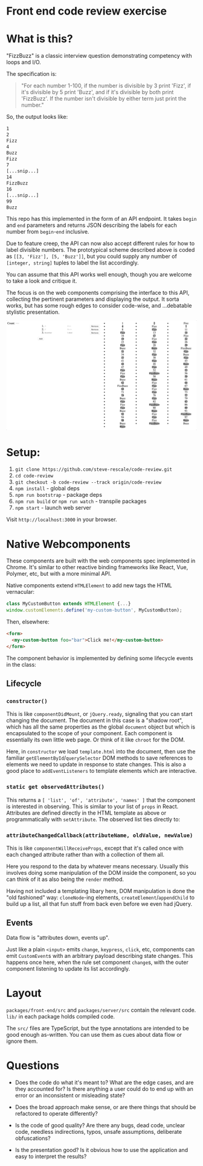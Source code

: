 Front end code review exercise
==============================


What is this?
=============

"FizzBuzz" is a classic interview question demonstrating competency with loops and I/O.

The specification is:
> "For each number 1-100, if the number is divisible by 3 print 'Fizz', if it's divisible by 5 print 'Buzz', and if it's divisible by both print 'FizzBuzz'. If the number isn't divisible by either term just print the number."

So, the output looks like:
```
1
2
Fizz
4
Buzz
Fizz
7
[...snip...]
14
FizzBuzz
16
[...snip...]
99
Buzz
```

This repo has this implemented in the form of an API endpoint. It takes `begin` and `end` parameters and returns JSON describing the labels for each number from `begin`-`end` inclusive.

Due to feature creep, the API can now also accept different rules for how to label divisible numbers. The prototypical scheme described above is coded as `[[3, 'Fizz'], [5, 'Buzz']]`, but you could supply any number of `[integer, string]` tuples to label the list accordingly.

You can assume that this API works well enough, though you are welcome to take a look and critique it.


The focus is on the web components comprising the interface to this API, collecting the pertinent parameters and displaying the output. It sorta works, but has some rough edges to consider code-wise, and ...debatable stylistic presentation.

![in action](fizzbuzz.gif)


Setup:
======

 1. `git clone https://github.com/steve-rescale/code-review.git`
 2. `cd code-review`
 3. `git checkout -b code-review --track origin/code-review`
 4. `npm install` - global deps
 5. `npm run bootstrap` - package deps
 6. `npm run build` or `npm run watch` - transpile packages
 7. `npm start` - launch web server

 Visit `http://localhost:3000` in your browser.


Native Webcomponents
====================

These components are built with the web components spec implemented in Chrome. It's similar to other reactive binding frameworks like React, Vue, Polymer, etc, but with a more minimal API.

Native components extend `HTMLElement` to add new tags the HTML vernacular:

```javascript
class MyCustomButton extends HTMLElement {...}
window.customElements.define('my-custom-button', MyCustomButton);
```

Then, elsewhere:
```html
<form>
  <my-custom-button foo="bar">Click me!</my-custom-button>
</form>
```

The component behavior is implemented by defining some lifecycle events in the class:

## Lifecycle

### `constructor()`

This is like `componentDidMount`, or `jQuery.ready`, signaling that you can start changing the document. The document in this case is a "shadow root", which has all the same properties as the global `document` object but which is encapsulated to the scope of your component. Each component is essentially its own little web page. Or think of it like `chroot` for the DOM.

Here, in `constructor` we load `template.html` into the document, then use the familiar `getElementById`/`querySelector` DOM methods to save references to elements we need to update in response to state changes. This is also a good place to `addEventListeners` to template elements which are interactive.

### `static get observedAttributes()`

This returns a `[ 'list', 'of', 'attribute', 'names' ]` that the component is interested in observing. This is similar to your list of `props` in React. Attributes are defined directly in the HTML template as above or programmatically with `setAttribute`. The observed list ties directly to:

### `attributeChangedCallback(attributeName, oldValue, newValue)`

This is like `componentWillReceiveProps`, except that it's called once with each changed attribute rather than with a collection of them all.

Here you respond to the data by whatever means necessary. Usually this involves doing some manipulation of the DOM inside the component, so you can think of it as also being the `render` method.

Having not included a templating libary here, DOM manipulation is done the "old fashioned" way: `cloneNode`-ing elements, `createElement`/`appendChild` to build up a list, all that fun stuff from back even before we even had jQuery.


## Events

Data flow is "attributes down, events up".

Just like a plain `<input>` emits `change`, `keypress`, `click`, etc, components can emit `CustomEvent`s with an arbitrary payload describing state changes. This happens once here, when the rule set component `change`s, with the outer component listening to update its list accordingly.



Layout
======

`packages/front-end/src` and `packages/server/src` contain the relevant code. `lib/` in each package holds compiled code.

The `src/` files are TypeScript, but the type annotations are intended to be good enough as-written. You can use them as cues about data flow or ignore them.



Questions
=========

 * Does the code do what it's meant to? What are the edge cases, and are they accounted for? Is there anything a user could do to end up with an error or an inconsistent or misleading state?

 * Does the broad approach make sense, or are there things that should be refactored to operate differently?

 * Is the code of good quality? Are there any bugs, dead code, unclear code, needless indirections, typos, unsafe assumptions, deliberate obfuscations?

 * Is the presentation good? Is it obvious how to use the application and easy to interpret the results?

